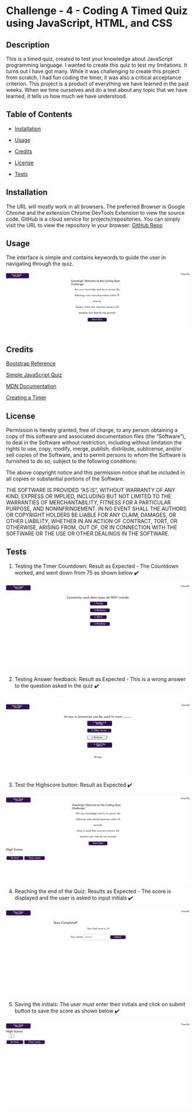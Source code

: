 # Challenge - 4 - Coding A Timed Quiz using JavaScript, HTML, and CSS

## Description

This is a timed quiz, created to test your knowledge about JavaScript programming language. I wanted to create this quiz to test my limitations. It turns out I have got many. While it was challenging to create this project from scratch, I had fun coding the timer, it was also a critical acceptance criterion. This project is a product of everything we have learned in the past weeks. When we time ourselves and do a test about any topic that we have learned, it tells us how much we have understood.

## Table of Contents

- [Installation](#installation)

- [Usage](#usage)
  
- [Credits](#credits)
  
- [License](#license)

- [Tests](#tests)

## Installation

The URL will mostly work in all browsers. The preferred Browser is Google Chrome and the extension Chrome DevTools Extension to view the source code. GitHub is a cloud service for projects/repositories. You can simply visit the URL to view the repository in your browser: 
[GitHub Repo](https://github.com/hafsah1976/coding-timed-quiz)

## Usage

The interface is simple and contains keywords to guide the user in navigating through the quiz. 

![Main Page](images/main-screenshot.png)

## Credits 

[Bootstrap Reference](https://getbootstrap.com/docs/4.0/components/card/)

[Simple JavaScript Quiz](https://simplestepscode.com/javascript-quiz-tutorial/)

[MDN Documentation](https://developer.mozilla.org/en-US/docs/Web/API/Element/innerHTML)

[Creating a Timer](https://www.educative.io/answers/how-to-create-a-countdown-timer-using-javascript)

## License

Permission is hereby granted, free of charge, to any person obtaining a copy of this software and associated documentation files (the “Software”), to deal in the Software without restriction, including without limitation the rights to use, copy, modify, merge, publish, distribute, sublicense, and/or sell copies of the Software, and to permit persons to whom the Software is furnished to do so, subject to the following conditions:

The above copyright notice and this permission notice shall be included in all copies or substantial portions of the Software.

THE SOFTWARE IS PROVIDED “AS IS”, WITHOUT WARRANTY OF ANY KIND, EXPRESS OR IMPLIED, INCLUDING BUT NOT LIMITED TO THE WARRANTIES OF MERCHANTABILITY, FITNESS FOR A PARTICULAR PURPOSE, AND NONINFRINGEMENT. IN NO EVENT SHALL THE AUTHORS OR COPYRIGHT HOLDERS BE LIABLE FOR ANY CLAIM, DAMAGES, OR OTHER LIABILITY, WHETHER IN AN ACTION OF CONTRACT, TORT, OR OTHERWISE, ARISING FROM, OUT OF, OR IN CONNECTION WITH THE SOFTWARE OR THE USE OR OTHER DEALINGS IN THE SOFTWARE.

## Tests

1. Testing the Timer Countdown: Result as Expected - The Countdown worked, and went down from 75 as shown below :heavy_check_mark:

![Timer Countdown](images/timer-test.png)   
   
2. Testing Answer feedback: Result as Expected - This is a wrong answer to the question asked in the quiz :heavy_check_mark:

![Answer Feedback](images/checking-answer-feedback.png) 
  
3. Test the Highscore button: Result as Expected :heavy_check_mark:

![Answer Feedback](images/checking-highscoreBtn.png)  

4. Reaching the end of the Quiz: Results as Expected -  The score is displayed and the user is asked to input initials :heavy_check_mark:

![Quiz-Completed](images/Quiz-completed.png)  

5. Saving the initials: The user must enter their initials and click on submit button to save the score as shown below :heavy_check_mark:

![save-initials-score](images/save-score-and-initials.png) 


